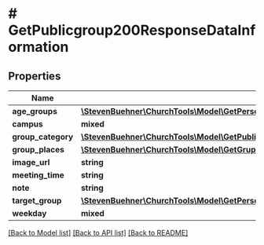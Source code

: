 # # GetPublicgroup200ResponseDataInformation

## Properties

Name | Type | Description | Notes
------------ | ------------- | ------------- | -------------
**age_groups** | [**\StevenBuehner\ChurchTools\Model\GetPersonMasterdata200ResponseDataAgeGroupsInner[]**](GetPersonMasterdata200ResponseDataAgeGroupsInner.md) |  | [optional]
**campus** | **mixed** |  | [optional]
**group_category** | [**\StevenBuehner\ChurchTools\Model\GetPublicgroup200ResponseDataInformationGroupCategory**](GetPublicgroup200ResponseDataInformationGroupCategory.md) |  | [optional]
**group_places** | [**\StevenBuehner\ChurchTools\Model\GetGrupsIdPlaces200Response[]**](GetGrupsIdPlaces200Response.md) |  | [optional]
**image_url** | **string** |  | [optional]
**meeting_time** | **string** |  | [optional]
**note** | **string** |  | [optional]
**target_group** | [**\StevenBuehner\ChurchTools\Model\GetPersonMasterdata200ResponseDataTargetGroupsInner**](GetPersonMasterdata200ResponseDataTargetGroupsInner.md) |  | [optional]
**weekday** | **mixed** |  | [optional]

[[Back to Model list]](../../README.md#models) [[Back to API list]](../../README.md#endpoints) [[Back to README]](../../README.md)
